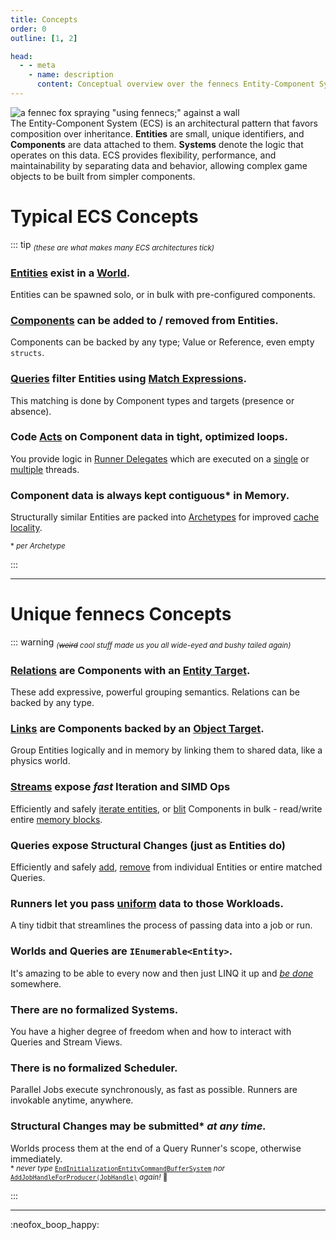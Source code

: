 ```yaml
---
title: Concepts
order: 0
outline: [1, 2]

head:
  - - meta
    - name: description
      content: Conceptual overview over the fennecs Entity-Component System
---
```


![a fennec fox spraying "using fennecs;" against a wall](https://fennecs.tech/img/fennec-using-fennecs.png)<br/>
The Entity-Component System (ECS) is an architectural pattern that favors composition over inheritance. **Entities** are small, unique identifiers, and **Components** are data attached to them. **Systems** denote the logic that operates on this data. ECS provides flexibility, performance, and maintainability by separating data and behavior, allowing complex game objects to be built from simpler components.

# Typical ECS Concepts 

::: tip <sub>*(these are what makes many ECS architectures tick)*</sub>
### [Entities](Entities/) exist in a [World](World.md). 
Entities can be spawned solo, or in bulk with pre-configured components.

### [Components](Components/) can be added to / removed from Entities.
Components can be backed by any type; Value or Reference, even empty `structs`.

### [Queries](Queries/) filter Entities using [Match Expressions](Queries/Matching.md).
This matching is done by Component types and targets (presence or absence).

### Code [Acts](Streams/Stream.For.md) on Component data in tight, optimized loops.
You provide logic in [Runner Delegates](Streams/Delegates.md) which are executed on a [single](Streams/Stream.For.md) or [multiple](Streams/Stream.Job.md) threads.

### Component data is always kept contiguous* in Memory.
Structurally similar Entities are packed into [Archetypes](/docs/Components/index.md#archetype) for improved [cache locality](https://en.wikipedia.org/wiki/Locality_of_reference).

<sub>\* *per Archetype*</sub>

:::

----------------------

# Unique fennecs Concepts 

::: warning <sub>*(~~weird~~ cool stuff made us you all wide-eyed and bushy tailed again)*</sub>
### [Relations](/docs/Components/Relation.md) are Components with an [Entity Target](Queries/Matching.md#match-targets).
These add expressive, powerful grouping semantics. Relations can be backed by any type.

### [Links](/docs/Components/Link.md) are Components backed by an [Object Target](Queries/Matching.md#match-targets).
Group Entities logically and in memory by linking them to shared data, like a physics world.

### [Streams](Streams/) expose *fast* Iteration and SIMD Ops 
Efficiently and safely [iterate entities](Streams/Stream.For.md), or [blit](Streams/SIMD.md) Components in bulk - read/write entire [memory blocks](Streams/Stream.Raw.md).

### Queries expose Structural Changes (just as Entities do)
Efficiently and safely [add](Queries/CRUD.md), [remove](Queries/CRUD.md) from individual Entities or entire matched Queries.

### Runners let you pass [uniform](Streams/Stream.For.md#uniforms-shmuniforms) data to those Workloads.
A tiny tidbit that streamlines the process of passing data into a job or run.

### Worlds and Queries are `IEnumerable<Entity>`.
It's amazing to be able to every now and then just LINQ it up and <u>*be done*</u> somewhere.

### There are no formalized Systems.
You have a higher degree of freedom when and how to interact with Queries and Stream Views.

### There is no formalized Scheduler.
Parallel Jobs execute synchronously, as fast as possible. Runners are invokable anytime, anywhere.  

### Structural Changes may be submitted\* *at any time.*
Worlds process them at the end of a Query Runner's scope, otherwise immediately.  
<sub>\* *never type* [`EndInitializationEntityCommandBufferSystem`](https://docs.unity3d.com/Packages/com.unity.entities@1.0/api/Unity.Entities.EndInitializationEntityCommandBufferSystem.html) *nor* [`AddJobHandleForProducer(JobHandle)`](https://docs.unity.cn/Packages/com.unity.entities@1.0/api/Unity.Entities.EntityCommandBufferSystem.AddJobHandleForProducer.html) *again!* 🦊</sub>

:::

---------------------

:neofox_boop_happy: